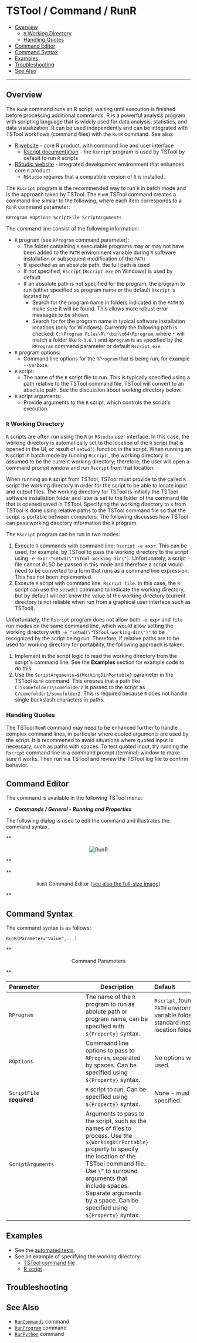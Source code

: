 # TSTool / Command / RunR #

*   [Overview](#overview)
    +   [`R` Working Directory](#r-working-directory)
    +   [Handling Quotes](#handling-quotes)
*   [Command Editor](#command-editor)
*   [Command Syntax](#command-syntax)
*   [Examples](#examples)
*   [Troubleshooting](#troubleshooting)
*   [See Also](#see-also)

-------------------------

## Overview ##

The `RunR` command runs an R script, waiting until execution is finished before processing additional commands.
R is a powerful analysis program with scripting language that is widely used for data analysis, statistics,
and data visualization.
R can be used independently and can be integrated with TSTool workflows (command files) with the `RunR` command.
See also:

*   [R website](https://www.r-project.org/) - core R product, with command line and user interface
    +   [Rscript documentation](https://www.rdocumentation.org/packages/utils/versions/3.6.1/topics/Rscript) - the
        `Rscript` program is used by TSTool by default to run `R` scripts
*   [RStudio website](https://rstudio.com) - integrated development environment that enhances core `R` product
    +   `RStudio` requires that a compatible version of `R` is installed.

The `Rscript` program is the recommended way to run `R` in batch mode and is the approach taken by TSTool.
The `RunR` TSTool command creates a command line similar to the following,
where each item corresponds to a `RunR` command parameter:

```
RProgram ROptions ScriptFile ScriptArguments
```

The command line consist of the following information:

*   `R` program (see `RProgram` command parameter):
    +   The folder containing `R` executable programs may or may not have been added to the `PATH`
        environment variable during `R` software installation or subsequent modification of the `PATH`
    +   If specified as an absolute path, the full path is used
    +   If not specified, `Rscript` (`Rscript.exe` on Windows) is used by default 
    +   If an absolute path is not specified for the program, the program to run (either specified as
        program name or the default `Rscript` is located by:
        -   Search for the program name in folders indicated in the `PATH` to make sure it will be found.
            This allows more robust error messages to be shown.
        -   Search for for the program name in typical software installation locations (only for Windows).
            Currently the following path is checked:  `C:\Program Files\R\*\bin\x64\Rprogram`,
            where `*` will match a folder like `R-3.6.1` and `Rprogram` is as specified
            by the `RProgram` command parameter or default `Rscript.exe`.
*   `R` program options:
    +   Command line options for the `RProgram` that is being run, for example `--verbose`.
*   `R` script:
    +   The name of the `R` script file to run.  This is typically specified using a path relative
        to the TSTool command file.  TSTool will convert to an absolute path.
        See the discussion about working directory below.
*   `R` script arguments:
    +   Provide arguments to the `R` script, which controls the script's execution.

### `R` Working Directory ###

`R` scripts are often run using the `R` or `RStudio` user interface.
In this case, the working directory is automatically set to the location of the `R` script
that is opened in the UI, or result of `setwd()` function in the script.
When running an `R` script in batch mode by running `Rscript` ,
the working directory is assumed to be the current
working directory; therefore, the user will open a command prompt window and run
`Rscript` from that location.

When running an `R` script from TSTool, TSTool must provide to the called `R` script
the working directory in order for the script to be able to locate input and output files.
The working directory for TSTool is initially the TSTool software installation folder and
later is set to the folder of the command file that is opened/saved in TSTool.
Specifying the working directory to `R` from TSTool is done using relative paths
to the TSTool command file so that the script is portable between computers.
The following discusses how TSTool can pass working directory information the `R` program.

The `Rscript` program can be run in two modes:

1.  Execute `R` commands with command line:  `Rscript -e expr`.  This can be used, for example,
    by TSTool to pass the working directory to the script using `-e expr "setwd(\"TSTool-working-dir\")`.
    Unfortunately, a script file cannot ALSO be passed in this mode and therefore
    a script would need to be converted to a form that runs as a command line expression.
    This has not been implemented.
2.  Exceute `R` script with command line:  `Rscript file`.
    In this case, the `R` script can use the `setwd()` command to indicate the working directory,
    but by default will not know the value of the working directory (current directory is not
    reliable when run from a graphical user interface such as TSTool).

Unfortunately, the `Rscript` program does not allow both `-e expr` and `file` run modes on the
same command line, which would allow setting the working directory with `-e "setwd(\"TSTool-working-dir\")"` to be
recognized by the script being run.  Therefore, if relative paths are to be used for working directory for
portability, the following approach is taken:

1.  Implement in the script logic to read the working directory from the script's command line.
    See the **Examples** section for example code to do this.
2.  Use the `ScriptArguments=${WorkingDirPortable}` parameter in the TSTool `RunR` command.
    This ensures that a path like `C:\somefolder1\somefolder2` is passed to the script as `C/somefolder1/somefolder2`.
    This is required because `R` does not handle single backslash characters in paths.

### Handling Quotes ###

The TSTool `RunR` command may need to be enhanced further to handle complex command lines,
in particular where quoted arguments are used by the script.
It is recommened to avoid situations where quoted input is necessary,
such as paths with spaces.
To test quoted input, try running the `Rscript` command line in a command prompt (terminal)
window to make sure it works.  Then run via TSTool and review the TSTool log file to confirm behavior.

## Command Editor ##

The command is available in the following TSTool menu:

*   ***Commands / General - Running and Properties***

The following dialog is used to edit the command and illustrates the command syntax.

**<p style="text-align: center;">
![RunR](RunR.png)
</p>**

**<p style="text-align: center;">
`RunR` Command Editor (<a href="../RunR.png">see also the full-size image</a>)
</p>**

## Command Syntax ##

The command syntax is as follows:

```text
RunR(Parameter="Value",...)
```
**<p style="text-align: center;">
Command Parameters
</p>**

| **Parameter**&nbsp;&nbsp;&nbsp;&nbsp;&nbsp;&nbsp;&nbsp;&nbsp;&nbsp;&nbsp;&nbsp;&nbsp;&nbsp;&nbsp;&nbsp;&nbsp;&nbsp;&nbsp;&nbsp;&nbsp;&nbsp;&nbsp;&nbsp;&nbsp;&nbsp;&nbsp; | **Description** | **Default**&nbsp;&nbsp;&nbsp;&nbsp;&nbsp;&nbsp;&nbsp;&nbsp;&nbsp;&nbsp;&nbsp;&nbsp;&nbsp;&nbsp;&nbsp;&nbsp;&nbsp;&nbsp;&nbsp;&nbsp;&nbsp;&nbsp;&nbsp;&nbsp;&nbsp; |
| --------------|-----------------|----------------- |
|`RProgram`<br>|The name of the `R` program to run as abolute path or program name, can be specified with `${Property}` syntax.|`Rscript`, found in `PATH` environment variable folder or in standard installation location folder. |
|`ROptions`|Commaand line options to pass to `RProgram`, separated by spaces.  Can be specified using `${Property}` syntax.|No options will be used.|
|`ScriptFile`<br>**required**|`R` script to run.  Can be specified using `${Property}` syntax.|None - must be specified.|
|`ScriptArguments`|Arguments to pass to the script, such as the names of files to process.  Use the `${WorkingDirPortable}` property to specify the location of the TSTool command file.  Use `\”` to surround arguments that include spaces.  Separate arguments by a space.  Can be specified using `${Property}` syntax.||

## Examples ##

*   See the [automated tests](https://github.com/OpenCDSS/cdss-app-tstool-test/tree/master/test/commands/RunR).
*   See an example of specifying the working directory:
    +   [TSTool command file](https://github.com/OpenCDSS/cdss-app-tstool-test/blob/master/test/commands/RunR/Test_RunR_HelloWorld.TSTool)
    +   [R script](https://github.com/OpenCDSS/cdss-app-tstool-test/blob/master/test/commands/RunR/Test_RunR_HelloWorld.R)

## Troubleshooting ##

## See Also ##

*   [`RunCommands`](../RunCommands/RunCommands.md) command
*   [`RunProgram`](../RunProgram/RunProgram.md) command
*   [`RunPython`](../RunPython/RunPython.md) command
